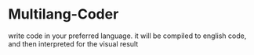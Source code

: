 # Multilang-Coder
write code in your preferred language. it will be compiled to english code, and then interpreted for the visual result
